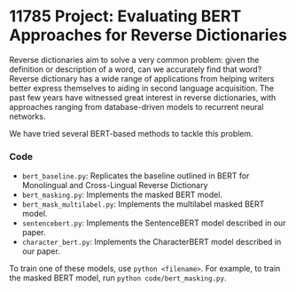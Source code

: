 # 11785 Project: Evaluating BERT Approaches for Reverse Dictionaries

Reverse dictionaries aim to solve a very common problem: given the definition or description of a word, can we accurately find that word? Reverse dictionary has a wide range of applications from helping writers better express themselves to aiding in second language acquisition. The past few years have witnessed great interest in reverse dictionaries, with approaches ranging from database-driven models to recurrent neural networks. 

We have tried several BERT-based methods to tackle this problem.

### Code

* `bert_baseline.py`: Replicates the baseline outlined in BERT for Monolingual and Cross-Lingual Reverse Dictionary 
* `bert_masking.py`: Implements the masked BERT model.
* `bert_mask_multilabel.py`: Implements the multilabel masked BERT model.
* `sentencebert.py`: Implements the SentenceBERT model described in our paper.
* `character_bert.py`: Implements the CharacterBERT model described in our paper.

To train one of these models, use `python <filename>`. For example, to train the masked BERT model, run `python code/bert_masking.py`. 